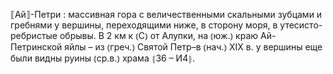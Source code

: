 ---
---

⟦Ай⟧-Петри
: массивная гора с величественными скальными зубцами и гребнями у вершины, переходящими ниже, в сторону моря, в утесисто-ребристые обрывы. В 2 км к ⦅С⦆ от Алупки, на ⦅юж.⦆ краю Ай-Петринской яйлы – из ⦅греч.⦆ Святой Петр–в ⦅нач.⦆ XIX в. у вершины еще были видны руины ⦅ср.в.⦆ храма ⦃З6 – И4⦄.
